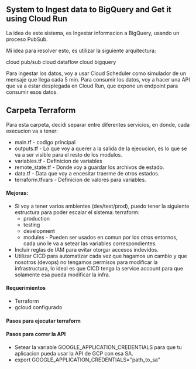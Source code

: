 ## System to Ingest data to BigQuery and Get it using Cloud Run

La idea de este sistema, es Ingestar informacion a BigQuery, usando un proceso PubSub.

Mi idea para resolver esto, es utilizar la siguiente arquitectura:

cloud pub/sub
cloud dataflow
cloud bigquery

Para ingestar los datos, voy a usar Cloud Scheduler como simulador de un mensaje que llega cada 5 min.
Para consumir los datos, voy a hacer una API que va a estar desplegada en Cloud Run, que expone un endpoint para consumir esos datos.


## Carpeta Terraform

Para esta carpeta, decidi separar entre diferentes servicios, en donde, cada execucion va a tener:

- main.tf - codigo principal
- outputs.tf - Lo que voy a querer a la salida de la ejecucion, es lo que se va a ser visible para el resto de los modulos.
- variables.tf - Definicion de variables
- remote_state.tf - Donde voy a guardar los archivos de estado.
- data.tf - Data que voy a encesitar traerme de otros estados.
- terraform.tfvars - Definicion de valores para variables.

#### Mejoras:
- Si voy a tener varios ambientes (dev/test/prod), puedo tener la siguiente estructura para poder escalar el sistema:
  terraform:
    - production
    - testing
    - development
    - modules - Pueden ser usados en comun por los otros entornos, cada uno le va a setear las variables correspondientes.
- Incluir reglas de IAM para evitar otorgar accesos indevidos.
- Utilizar CICD para automatizar cada vez que hagamos un cambio y que nosotros (devops) no tengamos permisos para modificar la infrastructura, lo ideal es que CICD tenga la service account para que solamente esa pueda modificar la infra.


#### Requerimientos

- Terraform
- gcloud configurado


#### Pasos para ejecutar terraform

#### Pasos para correr la API
- Setear la variable GOOGLE_APPLICATION_CREDENTIALS para que tu aplicacion pueda usar la API de GCP con esa SA.
- export GOOGLE_APPLICATION_CREDENTIALS="path_to_sa"